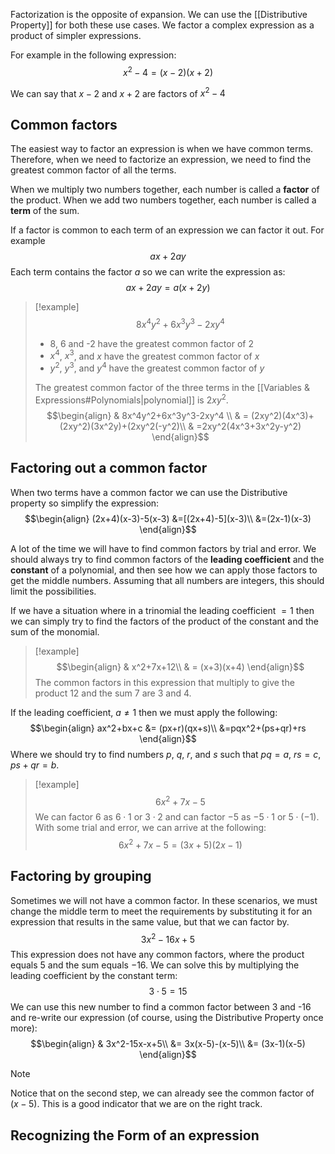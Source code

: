 Factorization is the opposite of expansion. We can use the [[Distributive Property]] for both these use cases. We factor a complex expression as a product of simpler expressions.

For example in the following expression:
$$x^2-4=(x-2)(x+2)$$

We can say that $x-2$ and $x+2$ are factors of $x^2-4$

## Common factors

The easiest way to factor an expression is when we have common terms. Therefore, when we need to factorize an expression, we need to find the greatest common factor of all the terms.

When we multiply two numbers together, each number is called a **factor** of the product. When we add two numbers together, each number is called a **term** of the sum.
 
If a factor is common to each term of an expression we can factor it out. For example
$$ax+2ay$$
Each term contains the factor $a$ so we can write the expression as:
$$ax+2ay = a(x+2y)$$

> [!example]
> $$8x^4y^2+6x^3y^3-2xy^4$$
> - 8, 6 and -2 have the greatest common factor of 2
> - $x^4$,  $x^3$, and $x$ have the greatest common factor of $x$
> - $y^2$, $y^3$, and $y^4$ have the greatest common factor of $y$
> 
> The greatest common factor of the three terms in the [[Variables & Expressions#Polynomials|polynomial]] is $2xy^2$.
> $$\begin{align}
> & 8x^4y^2+6x^3y^3-2xy^4 \\
> & = (2xy^2)(4x^3)+(2xy^2)(3x^2y)+(2xy^2(-y^2)\\
> & =2xy^2(4x^3+3x^2y-y^2)
> \end{align}$$

## Factoring out a common factor

When two terms have a common factor we can use the Distributive property so simplify the expression:
$$\begin{align}
(2x+4)(x-3)-5(x-3) &=[(2x+4)-5](x-3)\\
&=(2x-1)(x-3)
\end{align}$$

A lot of the time we will have to find common factors by trial and error. We should always try to find common factors of the **leading coefficient** and the **constant** of a polynomial, and then see how we can apply those factors to get the middle numbers. Assuming that all numbers are integers, this should limit the possibilities.

If we have a situation where in a trinomial the leading coefficient $=1$ then we can simply try to find the factors of the product of the constant and the sum of the monomial.
>[!example]
>$$\begin{align}
>& x^2+7x+12\\
>& = (x+3)(x+4)
>\end{align}$$
>The common factors in this expression that multiply to give the product $12$ and the sum $7$ are $3$ and $4$.

If the leading coefficient, $a\ne1$ then we must apply the following:
$$\begin{align}
ax^2+bx+c &= (px+r)(qx+s)\\
&=pqx^2+(ps+qr)+rs
\end{align}$$
Where we should try to find numbers $p$, $q$, $r$, and $s$ such that $pq=a$, $rs=c$, $ps+qr=b$.



> [!example]
> $$6x^2+7x-5$$
> We can factor $6$ as $6\cdot1$ or $3\cdot2$ and can factor $-5$ as $-5\cdot1$ or $5\cdot(-1)$. With some trial and error, we can arrive at the following:
> $$6x^2+7x-5 = (3x+5)(2x-1)$$

## Factoring by grouping

Sometimes we will not have a common factor. In these scenarios, we must change the middle term to meet the requirements by substituting it for an expression that results in the same value, but that we can factor by.
$$3x^2-16x+5$$
This expression does not have any common factors, where the product equals $5$ and the sum equals $-16$. We can solve this by multiplying the leading coefficient by the constant term:
$$3\cdot5 =15$$
We can use this new number to find a common factor between $3$ and -$16$ and re-write our expression (of course, using the Distributive Property once more):
$$\begin{align}
& 3x^2-15x-x+5\\
&= 3x(x-5)-(x-5)\\
&= (3x-1)(x-5)
\end{align}$$

> [!note]
> Notice that on the second step, we can already see the common factor of $(x-5)$. This is a good indicator that we are on the right track.

## Recognizing the Form of an expression

